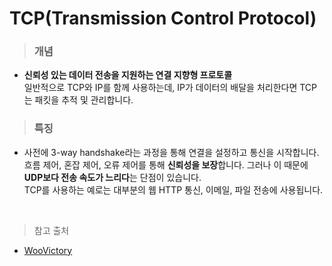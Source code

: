 # TCP(Transmission Control Protocol)
> ### 개념
- **신뢰성 있는 데이터 전송을 지원하는 연결 지향형 프로토콜**  
일반적으로 TCP와 IP를 함께 사용하는데, IP가 데이터의 배달을 처리한다면 TCP는 패킷을 추적 및 관리합니다.  

> ### 특징
- 사전에 3-way handshake라는 과정을 통해 연결을 설정하고 통신을 시작합니다.  
흐름 제어, 혼잡 제어, 오류 제어를 통해 **신뢰성을 보장**합니다. 그러나 이 때문에 **UDP보다 전송 속도가 느리다**는 단점이 있습니다.  
TCP를 사용하는 예로는 대부분의 웹 HTTP 통신, 이메일, 파일 전송에 사용됩니다.

<br>

> 참고 출처
- [WooVictory](https://github.com/WooVictory/Ready-For-Tech-Interview/blob/master/Network/TCP.md)